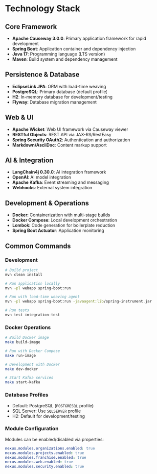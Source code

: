 # Technology Stack

## Core Framework
- **Apache Causeway 3.0.0**: Primary application framework for rapid development
- **Spring Boot**: Application container and dependency injection
- **Java 17**: Programming language (LTS version)
- **Maven**: Build system and dependency management

## Persistence & Database
- **EclipseLink JPA**: ORM with load-time weaving
- **PostgreSQL**: Primary database (default profile)
- **H2**: In-memory database for development/testing
- **Flyway**: Database migration management

## Web & UI
- **Apache Wicket**: Web UI framework via Causeway viewer
- **RESTful Objects**: REST API via JAX-RS/RestEasy
- **Spring Security OAuth2**: Authentication and authorization
- **Markdown/AsciiDoc**: Content markup support

## AI & Integration
- **LangChain4j 0.30.0**: AI integration framework
- **OpenAI**: AI model integration
- **Apache Kafka**: Event streaming and messaging
- **Webhooks**: External system integration

## Development & Operations
- **Docker**: Containerization with multi-stage builds
- **Docker Compose**: Local development orchestration
- **Lombok**: Code generation for boilerplate reduction
- **Spring Boot Actuator**: Application monitoring

## Common Commands

### Development
```bash
# Build project
mvn clean install

# Run application locally
mvn -pl webapp spring-boot:run

# Run with load-time weaving agent
mvn -pl webapp spring-boot:run -javaagent:lib/spring-instrument.jar

# Run tests
mvn test integration-test
```

### Docker Operations
```bash
# Build Docker image
make build-image

# Run with Docker Compose
make run-image

# Development with Docker
make dev-docker

# Start Kafka services
make start-kafka
```

### Database Profiles
- Default: PostgreSQL (`POSTGRESQL` profile)
- SQL Server: Use `SQLSERVER` profile
- H2: Default for development/testing

### Module Configuration
Modules can be enabled/disabled via properties:
```yaml
nexus.modules.organizations.enabled: true
nexus.modules.projects.enabled: true
nexus.modules.franchise.enabled: true
nexus.modules.web.enabled: true
nexus.modules.security.enabled: true
```